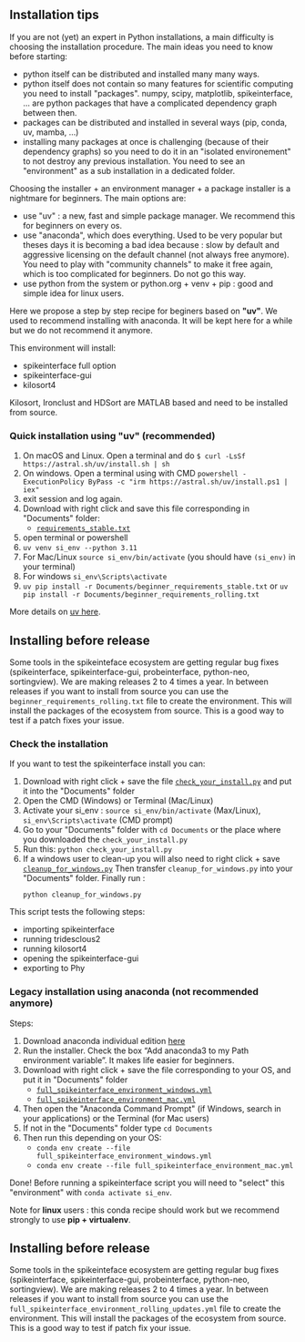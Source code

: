 ## Installation tips

If you are not (yet) an expert in Python installations, a main difficulty is choosing the installation procedure.
The main ideas you need to know before starting:
 * python itself can be distributed and installed many many ways.
 * python itself does not contain so many features for scientific computing you need to install "packages".
   numpy, scipy, matplotlib, spikeinterface, ... are python packages that have a complicated dependency graph between then.
 * packages  can be distributed and installed in several ways (pip, conda, uv, mamba, ...)
 * installing many packages at once is challenging (because of their dependency graphs) so you need to do it in an "isolated environement"
   to not destroy any previous installation. You need to see an "environment" as a sub installation in a dedicated folder.

Choosing the installer + an environment manager + a package installer is a nightmare for beginners.
The main options are:
  * use "uv" : a new, fast and simple package manager. We recommend this for beginners on every os.
  * use "anaconda", which does everything. Used to be very popular but theses days it is becoming
    a bad idea because : slow by default and aggressive licensing on the default channel (not always free anymore).
    You need to play with "community channels" to make it free again, which is too complicated for beginners.
    Do not go this way.
  * use python from the system or python.org + venv + pip : good and simple idea for linux users.

Here we propose a step by step recipe for beginers based on **"uv"**.
We used to recommend installing with anaconda. It will be kept here for a while but we do not recommend it anymore.


This environment will install:
 * spikeinterface full option
 * spikeinterface-gui
 * kilosort4

Kilosort, Ironclust and HDSort are MATLAB based and need to be installed from source.

### Quick installation using "uv" (recommended)

1. On macOS and Linux. Open a terminal and do
   `$ curl -LsSf https://astral.sh/uv/install.sh | sh`
1. On windows. Open a terminal using with CMD
   `powershell -ExecutionPolicy ByPass -c "irm https://astral.sh/uv/install.ps1 | iex"`
2. exit session and log again.
3. Download with right click and save this file corresponding in "Documents" folder:
    * [`requirements_stable.txt`](https://raw.githubusercontent.com/SpikeInterface/spikeinterface/main/installation_tips/requirements_stable.txt)
4. open terminal or powershell
5. `uv venv si_env --python 3.11`
6. For Mac/Linux `source si_env/bin/activate` (you should have `(si_env)` in your terminal)
6. For windows `si_env\Scripts\activate`
7. `uv pip install -r Documents/beginner_requirements_stable.txt` or `uv pip install -r Documents/beginner_requirements_rolling.txt`


More details on [uv here](https://github.com/astral-sh/uv).


## Installing before release

Some tools in the spikeinteface ecosystem are getting regular bug fixes (spikeinterface, spikeinterface-gui, probeinterface, python-neo, sortingview).
We are making releases 2 to 4 times a year. In between releases if you want to install from source you can use the `beginner_requirements_rolling.txt` file to create the environment. This will install the packages of the ecosystem from source.
This is a good way to test if a patch fixes your issue.




### Check the installation


If you want to test the spikeinterface install you can:

1. Download with right click + save the file [`check_your_install.py`](https://raw.githubusercontent.com/SpikeInterface/spikeinterface/main/installation_tips/check_your_install.py)
    and put it into the "Documents" folder
2. Open the CMD (Windows) or Terminal (Mac/Linux)
3. Activate your si_env : `source si_env/bin/activate` (Max/Linux), `si_env\Scripts\activate` (CMD prompt)
4. Go to your "Documents" folder with `cd Documents` or the place where you downloaded the `check_your_install.py`
5. Run this:
    `python check_your_install.py`
6. If a windows user to clean-up you will also need to right click + save [`cleanup_for_windows.py`](https://raw.githubusercontent.com/SpikeInterface/spikeinterface/main/installation_tips/cleanup_for_windows.py)
Then transfer `cleanup_for_windows.py` into your "Documents" folder. Finally run :
   ```
   python cleanup_for_windows.py
   ```

This script tests the following steps:
  * importing spikeinterface
  * running tridesclous2
  * running kilosort4
  * opening the spikeinterface-gui
  * exporting to Phy


### Legacy installation using anaconda (not recommended anymore)

Steps:

1. Download anaconda individual edition [here](https://www.anaconda.com/download)
2. Run the installer. Check the box “Add anaconda3 to my Path environment variable”. It makes life easier for beginners.
3. Download with right click + save the file corresponding to your OS, and put it in "Documents" folder
    * [`full_spikeinterface_environment_windows.yml`](https://raw.githubusercontent.com/SpikeInterface/spikeinterface/main/installation_tips/full_spikeinterface_environment_windows.yml)
    * [`full_spikeinterface_environment_mac.yml`](https://raw.githubusercontent.com/SpikeInterface/spikeinterface/main/installation_tips/full_spikeinterface_environment_mac.yml)
4. Then open the "Anaconda Command Prompt" (if Windows, search in your applications) or the Terminal (for Mac users)
5. If not in the "Documents" folder type `cd Documents`
6. Then run this depending on your OS:
    * `conda env create --file full_spikeinterface_environment_windows.yml`
    * `conda env create --file full_spikeinterface_environment_mac.yml`


Done! Before running a spikeinterface script you will need to "select" this "environment" with `conda activate si_env`.

Note for **linux** users : this conda recipe should work but we recommend strongly to use **pip + virtualenv**.




## Installing before release

Some tools in the spikeinteface ecosystem are getting regular bug fixes (spikeinterface, spikeinterface-gui, probeinterface, python-neo, sortingview).
We are making releases 2 to 4 times a year. In between releases if you want to install from source you can use the `full_spikeinterface_environment_rolling_updates.yml` file to create the environment. This will install the packages of the ecosystem from source.
This is a good way to test if patch fix your issue.
